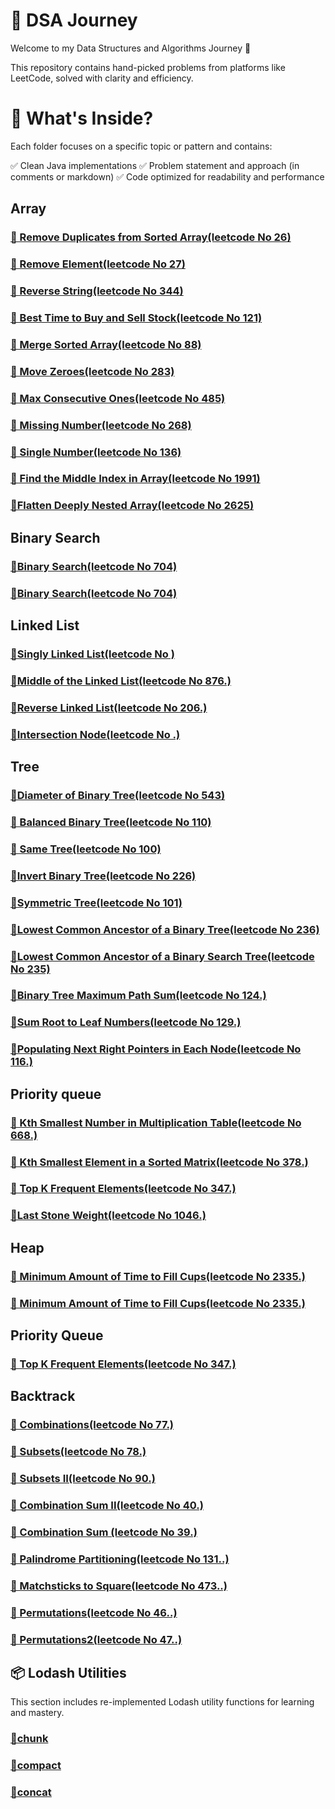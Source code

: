 # 📘 DSA Journey


Welcome to my Data Structures and Algorithms Journey 🚀

This repository contains hand-picked problems from platforms like LeetCode, solved with clarity and efficiency.

# 📌 What's Inside?
Each folder focuses on a specific topic or pattern and contains:

✅ Clean Java implementations
✅ Problem statement and approach (in comments or markdown)
✅ Code optimized for readability and performance

## Array
 ### [🔹 Remove Duplicates from Sorted Array(leetcode No 26)](./namasteDSA/arrays/problem1.js)

### [🔹 Remove Element(leetcode No 27)](./namasteDSA/arrays/problem2.js)

### [🔹 Reverse String(leetcode No 344)](./namasteDSA/arrays/problem3.js)

### [🔹 Best Time to Buy and Sell Stock(leetcode No 121)](./namasteDSA/arrays/problem4.js)

### [🔹 Merge Sorted Array(leetcode No 88)](./namasteDSA/arrays/problem5.js)

### [🔹 Move Zeroes(leetcode No 283)](./namasteDSA/arrays/problem6.js)

### [🔹  Max Consecutive Ones(leetcode No 485)](./namasteDSA/arrays/problem7.js)

### [🔹 Missing Number(leetcode No 268)](./namasteDSA/arrays/problem8.js)

### [🔹 Single Number(leetcode No 136)](./namasteDSA/arrays/problem9.js)

### [🔹  Find the Middle Index in Array(leetcode No 1991)](./namasteDSA/arrays/problem10.js)

### [🔹Flatten Deeply Nested Array(leetcode No 2625)](./namasteDSA/arrays/problem11.js)

## Binary Search
### [🔹Binary Search(leetcode No 704)](./namasteDSA/binarySearch/binarySearch.js)

### [🔹Binary Search(leetcode No 704)](./namasteDSA/binarySearch/binarySearch.js)

## Linked List
### [🔹Singly Linked List(leetcode No )](./namasteDSA/LinkedList/singlyLinkedList.js)

### [🔹Middle of the Linked List(leetcode No 876.)](./namasteDSA/LinkedList/middleOfLL.js)

### [🔹Reverse Linked List(leetcode No 206.)](./namasteDSA/LinkedList/problem2.js)

### [🔹Intersection Node(leetcode No .)](./namasteDSA/LinkedList/problem3.js)

## Tree
### [🔹Diameter of Binary Tree(leetcode No 543)](./namasteDSA/Tree/diameterOfTree.js)

### [🔹 Balanced Binary Tree(leetcode No 110)](./namasteDSA/Tree/balancedBinaryTree.js)

### [🔹 Same Tree(leetcode No 100)](./namasteDSA/Tree/isSameTree.js)

### [🔹Invert Binary Tree(leetcode No 226)](./namasteDSA/Tree/invertingTree.js)

### [🔹Symmetric Tree(leetcode No 101)](./namasteDSA/Tree/isSymmetric.js)

### [🔹Lowest Common Ancestor of a Binary Tree(leetcode No 236)](./namasteDSA/Tree/lowestCommonAncestor.js)

### [🔹Lowest Common Ancestor of a Binary Search Tree(leetcode No 235)](./namasteDSA/Tree/lcaOfBST.js)

### [🔹Binary Tree Maximum Path Sum(leetcode No 124.)](./namasteDSA/Tree/maxPathSum.js)

### [🔹Sum Root to Leaf Numbers(leetcode No 129.)](./namasteDSA/Tree/sumRootOfLeafNumbers.js)

### [🔹Populating Next Right Pointers in Each Node(leetcode No 116.)](./namasteDSA/Tree/nextRightNode.js)


## Priority queue
### [🔹 Kth Smallest Number in Multiplication Table(leetcode No 668.)](./namasteDSA/priorityQ/findKthNumber.js)

### [🔹 Kth Smallest Element in a Sorted Matrix(leetcode No 378.)](./namasteDSA/priorityQ/kthSmallestInmatrix.js)

### [🔹 Top K Frequent Elements(leetcode No 347.)](./namasteDSA/priorityQ/topKfrq.js)

### [🔹Last Stone Weight(leetcode No 1046.)](./namasteDSA/priorityQ/lastStoneWeight.js)

## Heap
### [🔹 Minimum Amount of Time to Fill Cups(leetcode No 2335.)](./namasteDSA/heap/fillCups.js)

### [🔹 Minimum Amount of Time to Fill Cups(leetcode No 2335.)](./namasteDSA/heap/fillCups.js)


## Priority Queue
### [🔹 Top K Frequent Elements(leetcode No 347.)](./namasteDSA/priorityQ/topKfrq.js)

## Backtrack

### [🔹 Combinations(leetcode No 77.)](./namasteDSA/backTrack/combination.js)
### [🔹 Subsets(leetcode No 78.)](./namasteDSA/backTrack/subSet.js)
### [🔹 Subsets II(leetcode No 90.)](./namasteDSA/backTrack/subSetWithDuplicate.js)
### [🔹 Combination Sum II(leetcode No 40.)](./namasteDSA/backTrack/combinationSum2.js)
### [🔹 Combination Sum (leetcode No 39.)](./namasteDSA/backTrack/combinationSum.js)
### [🔹 Palindrome Partitioning(leetcode No 131..)](./namasteDSA/backTrack/partitioning.js)
### [🔹 Matchsticks to Square(leetcode No 473..)](./namasteDSA/backTrack/makeSquare.js)
### [🔹 Permutations(leetcode No 46..)](./namasteDSA/backTrack/permutation.js)
### [🔹 Permutations2(leetcode No 47..)](./namasteDSA/backTrack/permutationUnique.js)
 


 




## 📦 Lodash Utilities
This section includes re-implemented Lodash utility functions for learning and mastery.

### [🔹chunk](./lodash-utilities/_chunk.js)

### [🔹compact](./lodash-utilities/_compact.js)

### [🔹concat](./lodash-utilities/_concat.js)

